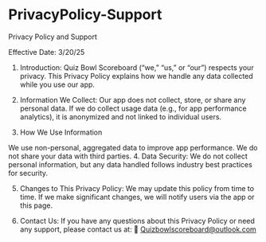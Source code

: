 # PrivacyPolicy-Support
Privacy Policy and Support

Effective Date: 3/20/25

1. Introduction: Quiz Bowl Scoreboard (“we,” “us,” or “our”) respects your privacy. This Privacy Policy explains how we handle any data collected while you use our app.

3. Information We Collect: Our app does not collect, store, or share any personal data.
If we do collect usage data (e.g., for app performance analytics), it is anonymized and not linked to individual users.
3. How We Use Information

We use non-personal, aggregated data to improve app performance.
We do not share your data with third parties.
4. Data Security: We do not collect personal information, but any data handled follows industry best practices for security.

5. Changes to This Privacy Policy: We may update this policy from time to time. If we make significant changes, we will notify users via the app or this page.

6. Contact Us: If you have any questions about this Privacy Policy or need any support, please contact us at:
📧 Quizbowlscoreboard@outlook.com
